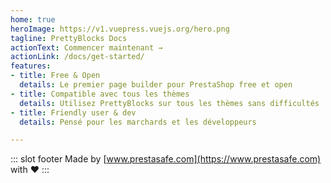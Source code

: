 ```yaml
---
home: true
heroImage: https://v1.vuepress.vuejs.org/hero.png
tagline: PrettyBlocks Docs
actionText: Commencer maintenant →
actionLink: /docs/get-started/
features:
- title: Free & Open
  details: Le premier page builder pour PrestaShop free et open
- title: Compatible avec tous les thèmes
  details: Utilisez PrettyBlocks sur tous les thèmes sans difficultés
- title: Friendly user & dev
  details: Pensé pour les marchards et les développeurs

---
```


::: slot footer
Made by [www.prestasafe.com](https://www.prestasafe.com) with ❤️
:::
